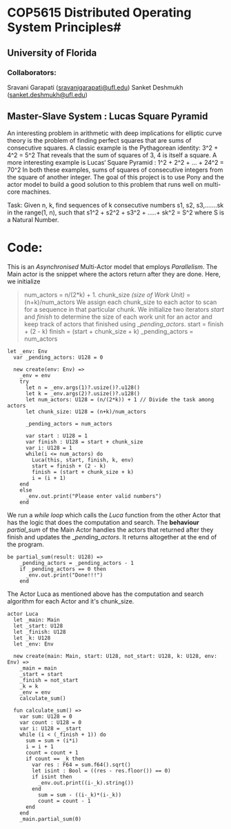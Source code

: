 # COP5615 Distributed Operating System Principles#
## University of Florida
### Collaborators:
Sravani Garapati (sravanigarapati@ufl.edu)
Sanket Deshmukh (sanket.deshmukh@ufl.edu)

## Master-Slave System : Lucas Square Pyramid
An interesting problem in arithmetic with deep implications for elliptic curve theory is the problem of finding perfect squares that are sums of consecutive squares. A classic example is the Pythagorean identity:
3^2 + 4^2 = 5^2
That reveals that the sum of squares of 3, 4 is itself a square. A more interesting example is Lucas‘ Square Pyramid :
1^2 + 2^2 + ... + 24^2 = 70^2
In both these examples, sums of squares of consecutive integers from the square of another integer. The goal of this project is to use Pony and the actor model to build a good solution to this problem that runs well on multi-core machines.

Task: Given n, k, find sequences of k consecutive numbers s1, s2, s3,.......sk in the range(1, n), such that s1^2 + s2^2 + s3^2 + .....+ sk^2 = S^2 where S is a Natural Number.

# Code:
This is an _Asynchronised_ Multi-Actor model that employs _Parallelism_.
The Main actor is the snippet where the actors return after they are done. Here, we initialize
> num_actors = n/(2*k) + 1.
> chunk_size _(size of Work Unit)_ = (n+k)/num_actors
We assign each chunk_size to each actor to scan for a sequence in that particular chunk. We initialize two iterators _start_ and _finish_ to determine the size of each work unit for an actor and keep track of actors that finished using __pending_actors_.
> start = finish + (2 - k)
> finish = (start + chunk_size + k)
> _pending_actors = num_actors
```
let _env: Env
  var _pending_actors: U128 = 0

  new create(env: Env) =>
    _env = env
    try
      let n = _env.args(1)?.usize()?.u128()
      let k = _env.args(2)?.usize()?.u128()
      let num_actors: U128 = (n/(2*k)) + 1 // Divide the task among actors
      let chunk_size: U128 = (n+k)/num_actors

      _pending_actors = num_actors

      var start : U128 = 1
      var finish : U128 = start + chunk_size
      var i: U128 = 1
      while(i <= num_actors) do
        Luca(this, start, finish, k, env)
        start = finish + (2 - k)
        finish = (start + chunk_size + k)
        i = (i + 1)
    end
    else
      _env.out.print("Please enter valid numbers")
    end
```
We run a _while loop_ which calls the _Luca_ function from the other Actor that has the logic that does the computation and search.
The **behaviour** _partial_sum_ of the Main Actor handles the actors that returned after they finish and updates the __pending_actors_. It returns altogether at the end of the program.
```
be partial_sum(result: U128) =>
    _pending_actors = _pending_actors - 1
    if _pending_actors == 0 then
      _env.out.print("Done!!!")
    end
```
The Actor Luca as mentioned above has the computation and search algorithm for each Actor and it's chunk_size.
```
actor Luca
  let _main: Main
  let _start: U128
  let _finish: U128
  let _k: U128
  let _env: Env

  new create(main: Main, start: U128, not_start: U128, k: U128, env: Env) =>
    _main = main
    _start = start
    _finish = not_start
    _k = k
    _env = env
    calculate_sum()

  fun calculate_sum() =>
    var sum: U128 = 0
    var count : U128 = 0
    var i: U128 = _start
    while (i < (_finish + 1)) do
      sum = sum + (i*i)
      i = i + 1
      count = count + 1
      if count == _k then
        var res : F64 = sum.f64().sqrt()
        let isint : Bool = ((res - res.floor()) == 0)
        if isint then
          _env.out.print((i-_k).string())
        end
          sum = sum - ((i-_k)*(i-_k))
          count = count - 1
      end
    end
    _main.partial_sum(0)
```


